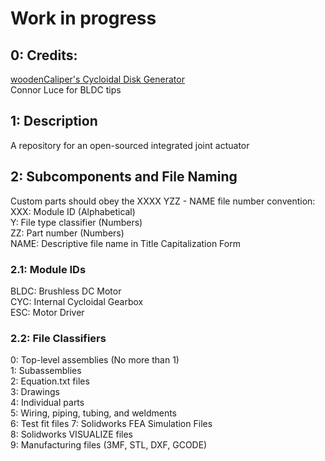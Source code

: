 # Work in progress
## 0: Credits:
[woodenCaliper's Cycloidal Disk Generator](https://github.com/woodenCaliper/CycloidalDrive)  
Connor Luce for BLDC tips

## 1: Description
A repository for an open-sourced integrated joint actuator  

## 2: Subcomponents and File Naming
Custom parts should obey the XXXX YZZ - NAME file number convention:  
XXX: Module ID (Alphabetical)  
Y: File type classifier (Numbers)  
ZZ: Part number (Numbers)  
NAME: Descriptive file name in Title Capitalization Form  

### 2.1: Module IDs  
BLDC: Brushless DC Motor  
CYC: Internal Cycloidal Gearbox  
ESC: Motor Driver  

### 2.2: File Classifiers
0: Top-level assemblies (No more than 1)  
1: Subassemblies  
2: Equation.txt files  
3: Drawings  
4: Individual parts  
5: Wiring, piping, tubing, and weldments  
6: Test fit files
7: Solidworks FEA Simulation Files  
8: Solidworks VISUALIZE files  
9: Manufacturing files (3MF, STL, DXF, GCODE)  
